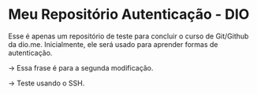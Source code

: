 # Meu Repositório Autenticação - DIO

Esse é apenas um repositório de teste para concluir o curso de Git/Github da dio.me. Inicialmente, ele será usado para aprender formas de autenticação.

-> Essa frase é para a segunda modificação.

-> Teste usando o SSH.